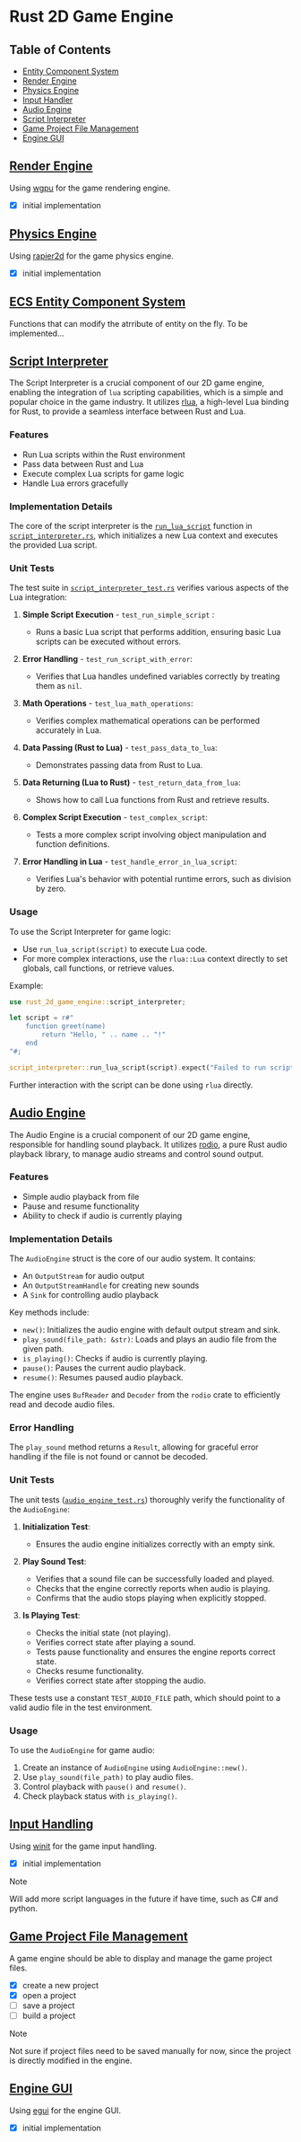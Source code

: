 # Rust 2D Game Engine

## Table of Contents

- [Entity Component System](#ecs-entity-component-system)
- [Render Engine](#render-engine)
- [Physics Engine](#physics-engine)
- [Input Handler](#input-handling)
- [Audio Engine](#audio-engine)
- [Script Interpreter](#script_interpreter)
- [Game Project File Management](#file_system)
- [Engine GUI](#gui)

## [Render Engine](/src/render_engine.rs)

Using [wgpu](https://github.com/gfx-rs/wgpu) for the game rendering engine.

- [x] initial implementation

## [Physics Engine](/src/physics_engine.rs)

Using [rapier2d](https://github.com/dimforge/rapier) for the game physics engine.

- [x] initial implementation

## [ECS Entity Component System](/src/ecs.rs)

Functions that can modify the atrribute of entity on the fly.
To be implemented...

## [Script Interpreter](/src/script_interpreter.rs)

The Script Interpreter is a crucial component of our 2D game engine, enabling the integration of `lua` scripting capabilities, which is a simple and popular choice in the game industry. It utilizes [rlua](https://github.com/Kampfkarren/rlua), a high-level Lua binding for Rust, to provide a seamless interface between Rust and Lua.

### Features

- Run Lua scripts within the Rust environment
- Pass data between Rust and Lua
- Execute complex Lua scripts for game logic
- Handle Lua errors gracefully

### Implementation Details

The core of the script interpreter is the [`run_lua_script`](/src/script_interpreter.rs#L4) function in [`script_interpreter.rs`](/src/script_interpreter.rs), which initializes a new Lua context and executes the provided Lua script.

### Unit Tests

The test suite in [`script_interpreter_test.rs`](tests/script_interpreter_test.rs) verifies various aspects of the Lua integration:

1. **Simple Script Execution** - `test_run_simple_script` :

   - Runs a basic Lua script that performs addition, ensuring basic Lua scripts can be executed without errors.

2. **Error Handling** - `test_run_script_with_error`:

   - Verifies that Lua handles undefined variables correctly by treating them as `nil`.

3. **Math Operations** - `test_lua_math_operations`:

   - Verifies complex mathematical operations can be performed accurately in Lua.

4. **Data Passing (Rust to Lua)** - `test_pass_data_to_lua`:

   - Demonstrates passing data from Rust to Lua.

5. **Data Returning (Lua to Rust)** - `test_return_data_from_lua`:

   - Shows how to call Lua functions from Rust and retrieve results.

6. **Complex Script Execution** - `test_complex_script`:

   - Tests a more complex script involving object manipulation and function definitions.

7. **Error Handling in Lua** - `test_handle_error_in_lua_script`:

   - Verifies Lua's behavior with potential runtime errors, such as division by zero.

### Usage

To use the Script Interpreter for game logic:

- Use `run_lua_script(script)` to execute Lua code.
- For more complex interactions, use the `rlua::Lua` context directly to set globals, call functions, or retrieve values.

Example:

```rust
use rust_2d_game_engine::script_interpreter;

let script = r#"
    function greet(name)
        return "Hello, " .. name .. "!"
    end
"#;

script_interpreter::run_lua_script(script).expect("Failed to run script");
```

Further interaction with the script can be done using `rlua` directly.

## [Audio Engine](/src/audio_engine.rs)

The Audio Engine is a crucial component of our 2D game engine, responsible for handling sound playback. It utilizes [rodio](https://github.com/RustAudio/rodio), a pure Rust audio playback library, to manage audio streams and control sound output.

### Features

- Simple audio playback from file
- Pause and resume functionality
- Ability to check if audio is currently playing

### Implementation Details

The `AudioEngine` struct is the core of our audio system. It contains:

- An `OutputStream` for audio output
- An `OutputStreamHandle` for creating new sounds
- A `Sink` for controlling audio playback

Key methods include:

- `new()`: Initializes the audio engine with default output stream and sink.
- `play_sound(file_path: &str)`: Loads and plays an audio file from the given path.
- `is_playing()`: Checks if audio is currently playing.
- `pause()`: Pauses the current audio playback.
- `resume()`: Resumes paused audio playback.

The engine uses `BufReader` and `Decoder` from the `rodio` crate to efficiently read and decode audio files.

### Error Handling

The `play_sound` method returns a `Result`, allowing for graceful error handling if the file is not found or cannot be decoded.

### Unit Tests

The unit tests ([`audio_engine_test.rs`](tests/audio_engine_test.rs)) thoroughly verify the functionality of the `AudioEngine`:

1. **Initialization Test**:

   - Ensures the audio engine initializes correctly with an empty sink.

2. **Play Sound Test**:

   - Verifies that a sound file can be successfully loaded and played.
   - Checks that the engine correctly reports when audio is playing.
   - Confirms that the audio stops playing when explicitly stopped.

3. **Is Playing Test**:
   - Checks the initial state (not playing).
   - Verifies correct state after playing a sound.
   - Tests pause functionality and ensures the engine reports correct state.
   - Checks resume functionality.
   - Verifies correct state after stopping the audio.

These tests use a constant `TEST_AUDIO_FILE` path, which should point to a valid audio file in the test environment.

### Usage

To use the `AudioEngine` for game audio:

1. Create an instance of `AudioEngine` using `AudioEngine::new()`.
2. Use `play_sound(file_path)` to play audio files.
3. Control playback with `pause()` and `resume()`.
4. Check playback status with `is_playing()`.

## [Input Handling](/src/input_handler.rs)

Using [winit](https://github.com/rust-windowing/winit) for the game input handling.

- [x] initial implementation

> [!NOTE]
> Will add more script languages in the future if have time, such as C# and python.

## [Game Project File Management](/src/project_manager.rs)

A game engine should be able to display and manage the game project files.

- [x] create a new project
- [x] open a project
- [ ] save a project
- [ ] build a project

> [!NOTE]
> Not sure if project files need to be saved manually for now, since the project is directly modified in the engine.

## [Engine GUI](/src/engine_gui.rs)

Using [egui](https://github.com/emilk/egui) for the engine GUI.

- [x] initial implementation
